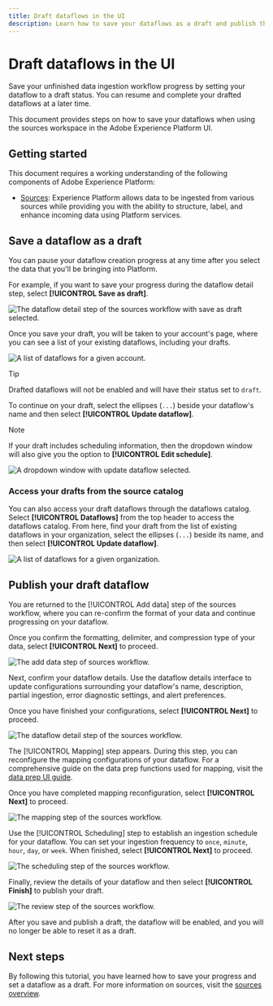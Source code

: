 ```yaml
---
title: Draft dataflows in the UI
description: Learn how to save your dataflows as a draft and publish them at a later time, when using the sources workspace.
---
```

# Draft dataflows in the UI

Save your unfinished data ingestion workflow progress by setting your dataflow to a draft status. You can resume and complete your drafted dataflows at a later time.

This document provides steps on how to save your dataflows when using the sources workspace in the Adobe Experience Platform UI.

## Getting started

This document requires a working understanding of the following components of Adobe Experience Platform:

* [Sources](../../home.md): Experience Platform allows data to be ingested from various sources while providing you with the ability to structure, label, and enhance incoming data using Platform services.

## Save a dataflow as a draft

You can pause your dataflow creation progress at any time after you select the data that you'll be bringing into Platform.

For example, if you want to save your progress during the dataflow detail step, select **[!UICONTROL Save as draft]**.

![The dataflow detail step of the sources workflow with save as draft selected.](../../images/tutorials/draft/save-as-draft.png)

Once you save your draft, you will be taken to your account's page, where you can see a list of your existing dataflows, including your drafts.

![A list of dataflows for a given account.](../../images/tutorials/draft/draft-dataflow.png)

>[!TIP]
>
>Drafted dataflows will not be enabled and will have their status set to `draft`.

To continue on your draft, select the ellipses (`...`) beside your dataflow's name and then select **[!UICONTROL Update dataflow]**.

>[!NOTE]
>
>If your draft includes scheduling information, then the dropdown window will also give you the option to **[!UICONTROL Edit schedule]**.

![A dropdown window with update dataflow selected.](../../images/tutorials/draft/update-dataflow.png)

### Access your drafts from the source catalog

You can also access your draft dataflows through the dataflows catalog. Select **[!UICONTROL Dataflows]** from the top header to access the dataflows catalog. From here, find your draft from the list of existing dataflows in your organization, select the ellipses (`...`) beside its name, and then select **[!UICONTROL Update dataflow]**.

![A list of dataflows for a given organization.](../../images/tutorials/draft/catalog-access.png)

## Publish your draft dataflow

You are returned to the [!UICONTROL Add data] step of the sources workflow, where you can re-confirm the format of your data and continue progressing on your dataflow.

Once you confirm the formatting, delimiter, and compression type of your data, select **[!UICONTROL Next]** to proceed.

![The add data step of sources workflow.](../../images/tutorials/draft/select-data.png)

Next, confirm your dataflow details. Use the dataflow details interface to update configurations surrounding your dataflow's name, description, partial ingestion, error diagnostic settings, and alert preferences.

Once you have finished your configurations, select **[!UICONTROL Next]** to proceed.

![The dataflow detail step of the sources workflow.](../../images/tutorials/draft/dataflow-detail.png)

The [!UICONTROL Mapping] step appears. During this step, you can reconfigure the mapping configurations of your dataflow. For a comprehensive guide on the data prep functions used for mapping, visit the [data prep UI guide](../../../data-prep/ui/mapping.md).

Once you have completed mapping reconfiguration, select **[!UICONTROL Next]** to proceed.

![The mapping step of the sources workflow.](../../images/tutorials/draft/mapping.png)

Use the [!UICONTROL Scheduling] step to establish an ingestion schedule for your dataflow. You can set your ingestion frequency to `once`, `minute`, `hour`, `day`, or `week`. When finished, select **[!UICONTROL Next]** to proceed.

![The scheduling step of the sources workflow.](../../images/tutorials/draft/scheduling.png)

Finally, review the details of your dataflow and then select **[!UICONTROL Finish]** to publish your draft.

![The review step of the sources workflow.](../../images/tutorials/draft/review.png)

After you save and publish a draft, the dataflow will be enabled, and you will no longer be able to reset it as a draft.

## Next steps

By following this tutorial, you have learned how to save your progress and set a dataflow as a draft. For more information on sources, visit the [sources overview](../../home.md).